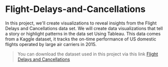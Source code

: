 # Flight-Delays-and-Cancellations
In this project, we'll create visualizations to reveal insights from the Flight Delays and Cancellations data set. We will create data visualizations that tell a story or highlight patterns in the data set Using Tableau. This data comes from a Kaggle dataset, it tracks the on-time performance of US domestic flights operated by large air carriers in 2015.
> You can download the dataset used in this project via this link [Flight Delays and Cancellations](https://www.kaggle.com/datasets/usdot/flight-delays)
